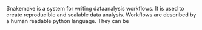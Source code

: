 Snakemake is a system for writing dataanalysis workflows. It is used to create reproducible and scalable data analysis. Workflows are described by a human readable python language. They can be 
